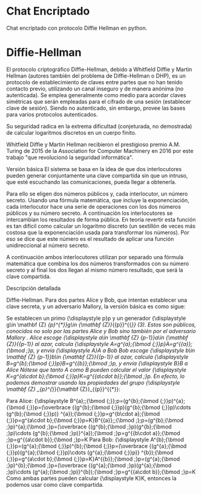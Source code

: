# Chat Encriptado
Chat encriptado con protocolo Diffie Hellman en python.

# Diffie-Hellman

El protocolo criptográfico Diffie-Hellman, debido a Whitfield Diffie y Martin Hellman (autores también del problema de Diffie-Hellman o DHP), es un protocolo de establecimiento 
de claves entre partes que no han tenido contacto previo, utilizando un canal inseguro y de manera anónima (no autenticada).
Se emplea generalmente como medio para acordar claves simétricas que serán empleadas para el cifrado de una sesión (establecer clave de sesión). 
Siendo no autenticado, sin embargo, provee las bases para varios protocolos autenticados.

Su seguridad radica en la extrema dificultad (conjeturada, no demostrada) de calcular logaritmos discretos en un cuerpo finito.

Whitfield Diffie y Martin Hellman recibieron el prestigioso premio A.M. Turing de 2015 de la Association for Computer Machinery en 2016 por este trabajo 
"que revolucionó la seguridad informática".

Versión básica
El sistema se basa en la idea de que dos interlocutores pueden generar conjuntamente una clave compartida sin que un intruso, que esté escuchando las comunicaciones, pueda llegar a obtenerla.

Para ello se eligen dos números públicos y, cada interlocutor, un número secreto. Usando una fórmula matemática, que incluye la exponenciación, cada interlocutor hace una serie de operaciones con los dos números públicos y su número secreto. A continuación los interlocutores se intercambian los resultados de forma pública. En teoría revertir esta función es tan difícil como calcular un logaritmo discreto (un sextillón de veces más costosa que la exponenciación usada para transformar los números). Por eso se dice que este número es el resultado de aplicar una función unidireccional al número secreto.

A continuación ambos interlocutores utilizan por separado una fórmula matemática que combina los dos números transformados con su número secreto y al final los dos llegan al mismo número resultado, que será la clave compartida.

Descripción detallada

Diffie-Hellman.
Para dos partes Alice y Bob, que intentan establecer una clave secreta, y un adversario Mallory, la versión básica es como sigue:

Se establecen un primo {\displaystyle p}p y un generador {\displaystyle g\in \mathbf {Z} _{p}^{*}}g\in {\mathbf  {Z}}_{{p}}^{{*}} (3​). Estos son públicos, conocidos no solo por las partes Alice y Bob sino también por el adversario Mallory .
Alice escoge {\displaystyle a\in \mathbf {Z} _{p-1}}a\in {\mathbf  {Z}}_{{p-1}} al azar, calcula {\displaystyle A=g^{a}\;{\bmod {\;}}p}A=g^{{a}}\;{\bmod  \;}p, y envía {\displaystyle A}A a Bob
Bob escoge {\displaystyle b\in \mathbf {Z} _{p-1}}b\in {\mathbf  {Z}}_{{p-1}} al azar, calcula {\displaystyle B=g^{b}\;{\bmod {\;}}p}B=g^{{b}}\;{\bmod  \;}p, y envía {\displaystyle B}B a Alice
Nótese que tanto A como B pueden calcular el valor {\displaystyle K=g^{a\cdot b}\;{\bmod {\;}}p}K=g^{{a\cdot b}}\;{\bmod  \;}p. En efecto, lo podemos demostrar usando las propiedades del grupo {\displaystyle \mathbf {Z} _{p}^{*}}{\mathbf  {Z}}_{{p}}^{{*}}:

Para Alice: {\displaystyle B^{a}\;\;{\bmod {\;}}\;p=(g^{b}\;{\bmod {\;}}p)^{a}\;{\bmod {\;}}p=(\overbrace {(g^{b}\;{\bmod {\;}}p)(g^{b}\;{\bmod {\;}}p)\cdots (g^{b}\;{\bmod {\;}}p)} ^{a})\;{\bmod {\;}}p=g^{b\cdot a}\;{\bmod {\;}}p=g^{a\cdot b}\;{\bmod {\;}}p=K}B^{{a}}\;\;{\bmod  \;}\;p=(g^{b}\;{\bmod  \;}p)^{a}\;{\bmod  \;}p=(\overbrace {(g^{b}\;{\bmod  \;}p)(g^{b}\;{\bmod  \;}p)\cdots (g^{b}\;{\bmod  \;}p)}^{a})\;{\bmod  \;}p=g^{{b\cdot a}}\;{\bmod  \;}p=g^{{a\cdot b}}\;{\bmod  \;}p=K
Para Bob: {\displaystyle A^{b}\;{\bmod {\;}}p=(g^{a}\;{\bmod {\;}}p)^{b}\;{\bmod {\;}}p=(\overbrace {(g^{a}\;{\bmod {\;}}p)(g^{a}\;{\bmod {\;}}p)\cdots (g^{a}\;{\bmod {\;}}p)} ^{b})\;{\bmod {\;}}p=g^{a\cdot b}\;{\bmod {\;}}p=K}A^{{b}}\;{\bmod  \;}p=(g^{a}\;{\bmod  \;}p)^{b}\;{\bmod  \;}p=(\overbrace {(g^{a}\;{\bmod  \;}p)(g^{a}\;{\bmod  \;}p)\cdots (g^{a}\;{\bmod  \;}p)}^{b})\;{\bmod  \;}p=g^{{a\cdot b}}\;{\bmod  \;}p=K
Como ambas partes pueden calcular {\displaystyle K}K, entonces la podemos usar como clave compartida.
